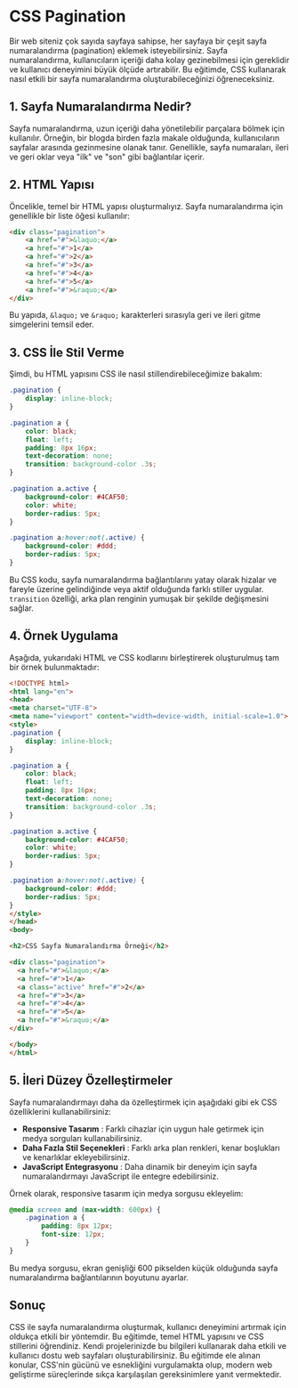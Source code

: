 # CSS  Pagination

Bir web siteniz çok sayıda sayfaya sahipse, her sayfaya bir çeşit sayfa numaralandırma (pagination) eklemek isteyebilirsiniz. Sayfa numaralandırma, kullanıcıların içeriği daha kolay gezinebilmesi için gereklidir ve kullanıcı deneyimini büyük ölçüde artırabilir. Bu eğitimde, CSS kullanarak nasıl etkili bir sayfa numaralandırma oluşturabileceğinizi öğreneceksiniz.

## 1. Sayfa Numaralandırma Nedir?

Sayfa numaralandırma, uzun içeriği daha yönetilebilir parçalara bölmek için kullanılır. Örneğin, bir blogda birden fazla makale olduğunda, kullanıcıların sayfalar arasında gezinmesine olanak tanır. Genellikle, sayfa numaraları, ileri ve geri oklar veya "ilk" ve "son" gibi bağlantılar içerir.

## 2. HTML Yapısı

Öncelikle, temel bir HTML yapısı oluşturmalıyız. Sayfa numaralandırma için genellikle bir liste öğesi kullanılır:

```html
<div class="pagination">
    <a href="#">&laquo;</a>
    <a href="#">1</a>
    <a href="#">2</a>
    <a href="#">3</a>
    <a href="#">4</a>
    <a href="#">5</a>
    <a href="#">&raquo;</a>
</div>
```

Bu yapıda, `&laquo;` ve `&raquo;` karakterleri sırasıyla geri ve ileri gitme simgelerini temsil eder.

## 3. CSS İle Stil Verme

Şimdi, bu HTML yapısını CSS ile nasıl stillendirebileceğimize bakalım:

```css
.pagination {
    display: inline-block;
}

.pagination a {
    color: black;
    float: left;
    padding: 8px 16px;
    text-decoration: none;
    transition: background-color .3s;
}

.pagination a.active {
    background-color: #4CAF50;
    color: white;
    border-radius: 5px;
}

.pagination a:hover:not(.active) {
    background-color: #ddd;
    border-radius: 5px;
}
```

Bu CSS kodu, sayfa numaralandırma bağlantılarını yatay olarak hizalar ve fareyle üzerine gelindiğinde veya aktif olduğunda farklı stiller uygular. `transition` özelliği, arka plan renginin yumuşak bir şekilde değişmesini sağlar.

## 4. Örnek Uygulama

Aşağıda, yukarıdaki HTML ve CSS kodlarını birleştirerek oluşturulmuş tam bir örnek bulunmaktadır:

```html
<!DOCTYPE html>
<html lang="en">
<head>
<meta charset="UTF-8">
<meta name="viewport" content="width=device-width, initial-scale=1.0">
<style>
.pagination {
    display: inline-block;
}

.pagination a {
    color: black;
    float: left;
    padding: 8px 16px;
    text-decoration: none;
    transition: background-color .3s;
}

.pagination a.active {
    background-color: #4CAF50;
    color: white;
    border-radius: 5px;
}

.pagination a:hover:not(.active) {
    background-color: #ddd;
    border-radius: 5px;
}
</style>
</head>
<body>

<h2>CSS Sayfa Numaralandırma Örneği</h2>

<div class="pagination">
  <a href="#">&laquo;</a>
  <a href="#">1</a>
  <a class="active" href="#">2</a>
  <a href="#">3</a>
  <a href="#">4</a>
  <a href="#">5</a>
  <a href="#">&raquo;</a>
</div>

</body>
</html>
```

## 5. İleri Düzey Özelleştirmeler

Sayfa numaralandırmayı daha da özelleştirmek için aşağıdaki gibi ek CSS özelliklerini kullanabilirsiniz:

* **Responsive Tasarım** : Farklı cihazlar için uygun hale getirmek için medya sorguları kullanabilirsiniz.
* **Daha Fazla Stil Seçenekleri** : Farklı arka plan renkleri, kenar boşlukları ve kenarlıklar ekleyebilirsiniz.
* **JavaScript Entegrasyonu** : Daha dinamik bir deneyim için sayfa numaralandırmayı JavaScript ile entegre edebilirsiniz.

Örnek olarak, responsive tasarım için medya sorgusu ekleyelim:

```css
@media screen and (max-width: 600px) {
    .pagination a {
        padding: 8px 12px;
        font-size: 12px;
    }
}
```

Bu medya sorgusu, ekran genişliği 600 pikselden küçük olduğunda sayfa numaralandırma bağlantılarının boyutunu ayarlar.

## Sonuç

CSS ile sayfa numaralandırma oluşturmak, kullanıcı deneyimini artırmak için oldukça etkili bir yöntemdir. Bu eğitimde, temel HTML yapısını ve CSS stillerini öğrendiniz. Kendi projelerinizde bu bilgileri kullanarak daha etkili ve kullanıcı dostu web sayfaları oluşturabilirsiniz. Bu eğitimde ele alınan konular, CSS'nin gücünü ve esnekliğini vurgulamakta olup, modern web geliştirme süreçlerinde sıkça karşılaşılan gereksinimlere yanıt vermektedir.
